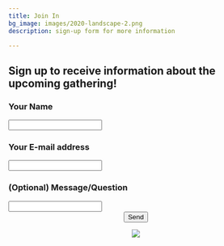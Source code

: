 ```yaml
---
title: Join In
bg_image: images/2020-landscape-2.png
description: sign-up form for more information

---
```

## Sign up to receive information about the upcoming gathering!

<form action="[https://getform.io/f/c5b61784-7279-416f-bef2-668796fb6f77](https://getform.io/f/c5b61784-7279-416f-bef2-668796fb6f77 "https://getform.io/f/c5b61784-7279-416f-bef2-668796fb6f77")" method="POST">

### Your Name

<input type="text" name="name">

### Your E-mail address

<input type="email" name="email">

### (Optional) Message/Question

<input type="text" name="message">

<br>

<center><button type="submit">Send</button>

</form>

<br>

![](images/2020-three-quarters-1.png)